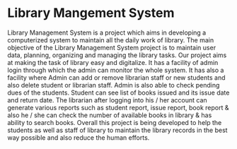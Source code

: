 # Library Mangement System 

Library Management System is a project which aims in developing a computerized system to maintain all the daily work of library. The main objective of the Library Management System project is to maintain user data, planning, organizing and managing the library tasks. Our project aims at making the task of library easy and digitalize. It has a facility of admin login through which the admin can monitor the whole system. It has also a facility where Admin can add or remove librarian staff
or new students and also delete student or librarian staff. Admin is also able to check pending dues of the students. Student can see list of books issued and its issue date and return date. The librarian after logging into his / her account can generate various reports such as student report, issue report, book report & also he / she can check the number of available books in library & has ability to search books. Overall this project is being developed to help the students as well as staff of library to maintain the library records in the best way possible and also reduce the human efforts.
